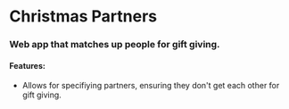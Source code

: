 # Christmas Partners

### Web app that matches up people for gift giving.

#### Features:
- Allows for specifiying partners, ensuring they don't get each other for gift giving.
